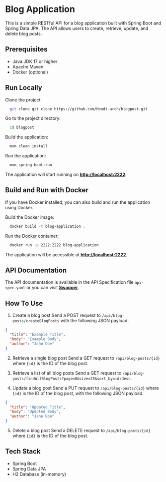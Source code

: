 
# Blog Application

This is a simple RESTful API for a blog application built with Spring Boot and Spring Data JPA. The API allows users to create, retrieve, update, and delete blog posts.

## Prerequisites

- Java JDK 17 or higher
- Apache Maven
- Docker (optional)

## Run Locally

Clone the project

```bash
  git clone git clone https://github.com/Hendi-arch/blogpost.git
```

Go to the project directory:

```bash
  cd blogpost
```

Build the application:

```bash
  mvn clean install
```

Run the application:

```bash
  mvn spring-boot:run
```

The application will start running on **<http://localhost:2222>**.

## Build and Run with Docker

If you have Docker installed, you can also build and run the application using Docker.

Build the Docker image:

```bash
  docker build -t blog-application .
```

Run the Docker container:

```bash
  docker run -p 2222:2222 blog-application
```

The application will be accessible at **<http://localhost:2222>**.

## API Documentation

The API documentation is available in the API Specification file `api-spec.yaml` or you can visit **[Swagger](https://app.swaggerhub.com/apis/HENDINOF22/blog-api/1.1.0)**.

## How To Use

1. Create a blog post
Send a POST request to `/api/blog-posts/createBlogPosts` with the following JSON payload:

```json
{
  "title": "Example Title",
  "body": "Example Body",
  "author": "John Doe"
}
```

2. Retrieve a single blog post
Send a GET request to `/api/blog-posts/{id}` where `{id}` is the ID of the blog post.

3. Retrieve a list of all blog posts
Send a GET request to `/api/blog-posts/findAllBlogPosts?page=0&size=25&sort_by=id:desc`.

4. Update a blog post
Send a PUT request to `/api/blog-posts/{id}` where `{id}` is the ID of the blog post, with the following JSON payload:

```json
{
  "title": "Updated Title",
  "body": "Updated Body",
  "author": "Jane Doe"
}
```

5. Delete a blog post
Send a DELETE request to `/api/blog-posts/{id}` where `{id}` is the ID of the blog post.

## Tech Stack

- Spring Boot
- Spring Data JPA
- H2 Database (in-memory)

